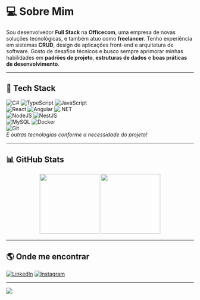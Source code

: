 # 💻 Sobre Mim
Sou desenvolvedor **Full Stack** na **Officecom**, uma empresa de novas soluções tecnológicas, e também atuo como **freelancer**. Tenho experiência em sistemas **CRUD**, design de aplicações front-end e arquitetura de software. Gosto de desafios técnicos e busco sempre aprimorar minhas habilidades em **padrões de projeto**, **estruturas de dados** e **boas práticas de desenvolvimento**.

---

## 🚀 Tech Stack
![C#](https://img.shields.io/badge/C%23-%23239120.svg?style=flat&logo=csharp&logoColor=white) 
![TypeScript](https://img.shields.io/badge/TypeScript-%23007ACC.svg?style=flat&logo=typescript&logoColor=white) 
![JavaScript](https://img.shields.io/badge/JavaScript-%23F7DF1E.svg?style=flat&logo=javascript&logoColor=black)  
![React](https://img.shields.io/badge/React-%2320232a.svg?style=flat&logo=react&logoColor=%2361DAFB) 
![Angular](https://img.shields.io/badge/Angular-%23DD0031.svg?style=flat&logo=angular&logoColor=white) 
![.NET](https://img.shields.io/badge/.NET-%235C2D91.svg?style=flat&logo=dotnet&logoColor=white)  
![NodeJS](https://img.shields.io/badge/Node.js-6DA55F.svg?style=flat&logo=node.js&logoColor=white) 
![NestJS](https://img.shields.io/badge/NestJS-%23E0234E.svg?style=flat&logo=nestjs&logoColor=white)  
![MySQL](https://img.shields.io/badge/MySQL-4479A1.svg?style=flat&logo=mysql&logoColor=white) 
![Docker](https://img.shields.io/badge/Docker-%230db7ed.svg?style=flat&logo=docker&logoColor=white)  
![Git](https://img.shields.io/badge/Git-%23F05033.svg?style=flat&logo=git&logoColor=white)  
*E outras tecnologias conforme a necessidade do projeto!*

---

## 📊 GitHub Stats
<div align="center">
  <img height="160em" src="https://github-readme-streak-stats.herokuapp.com/?user=TarcioDiniz&theme=dark&hide_border=false"/>
  <img height="160em" src="https://github-readme-stats.vercel.app/api/top-langs/?username=TarcioDiniz&theme=dark&hide_border=false&layout=compact"/>
</div>

---

## 🌎 Onde me encontrar
[![LinkedIn](https://img.shields.io/badge/LinkedIn-%230077B5.svg?style=flat&logo=linkedin&logoColor=white)](https://www.linkedin.com/in/tarciodiniz) 
[![Instagram](https://img.shields.io/badge/Instagram-%23E4405F.svg?style=flat&logo=Instagram&logoColor=white)](https://instagram.com/tarcioely) 

---

[![](https://visitcount.itsvg.in/api?id=TarcioDiniz&icon=0&color=0)](https://visitcount.itsvg.in)
